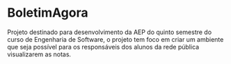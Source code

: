 # BoletimAgora
Projeto destinado para desenvolvimento da AEP do quinto semestre do curso de Engenharia de Software, o projeto tem foco em criar um ambiente que seja possível para os responsáveis dos alunos da rede pública visualizarem as notas.
